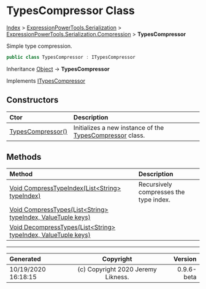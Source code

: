 ﻿# TypesCompressor Class

[Index](../index.md) > [ExpressionPowerTools.Serialization](ExpressionPowerTools.Serialization.a.md) > [ExpressionPowerTools.Serialization.Compression](ExpressionPowerTools.Serialization.Compression.n.md) > **TypesCompressor**

Simple type compression.

```csharp
public class TypesCompressor : ITypesCompressor
```

Inheritance [Object](https://docs.microsoft.com/dotnet/api/system.object) → **TypesCompressor**

Implements  [ITypesCompressor](ExpressionPowerTools.Serialization.Signatures.ITypesCompressor.i.md) 

## Constructors

| Ctor | Description |
| :-- | :-- |
| [TypesCompressor()](ExpressionPowerTools.Serialization.Compression.TypesCompressor.ctor.md#typescompressor) | Initializes a new instance of the [TypesCompressor](ExpressionPowerTools.Serialization.Compression.TypesCompressor.cs.md) class. |
## Methods

| Method | Description |
| :-- | :-- |
| [Void CompressTypeIndex(List&lt;String> typeIndex)](ExpressionPowerTools.Serialization.Compression.TypesCompressor.CompressTypeIndex.m.md) | Recursively compresses the type index. |
| [Void CompressTypes(List&lt;String> typeIndex, ValueTuple keys)](ExpressionPowerTools.Serialization.Compression.TypesCompressor.CompressTypes.m.md) |  |
| [Void DecompressTypes(List&lt;String> typeIndex, ValueTuple keys)](ExpressionPowerTools.Serialization.Compression.TypesCompressor.DecompressTypes.m.md) |  |

---

| Generated | Copyright | Version |
| :-- | :-: | --: |
| 10/19/2020 16:18:15 | (c) Copyright 2020 Jeremy Likness. | 0.9.6-beta |
